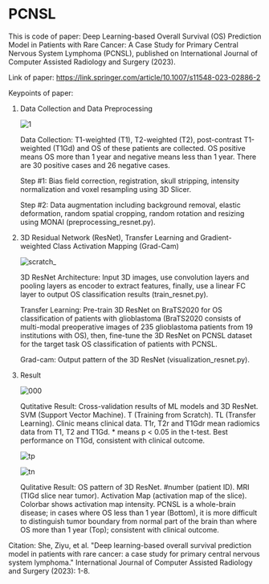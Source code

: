 # PCNSL

This is code of paper:
Deep Learning-based Overall Survival (OS) Prediction Model in Patients with Rare Cancer: A Case Study for Primary Central Nervous System Lymphoma (PCNSL), published on International Journal of Computer Assisted Radiology and Surgery (2023).

Link of paper:
https://link.springer.com/article/10.1007/s11548-023-02886-2

Keypoints of paper:

1. Data Collection and Data Preprocessing 
   
   ![1](https://github.com/SheZiyu/PCNSL/assets/98766434/7796ca24-6420-45ed-891a-56252a59c8da)

   Data Collection: T1-weighted (T1), T2-weighted (T2), post-contrast T1-weighted (T1Gd) and OS of these patients are collected. OS positive means OS more than 1 year and negative means less than 1 year. There are 30 positive cases and 26 negative cases.

   Step #1: Bias field correction, registration, skull stripping, intensity normalization and voxel resampling using 3D Slicer.

   Step #2: Data augmentation including background removal, elastic deformation, random spatial cropping, random rotation and resizing using MONAI (preprocessing_resnet.py).

2. 3D Residual Network (ResNet), Transfer Learning and Gradient-weighted Class Activation Mapping (Grad-Cam)
   
   ![scratch_](https://github.com/SheZiyu/PCNSL/assets/98766434/fbdc7f0a-8715-4170-8ee0-ffb1b4cba978)

   3D ResNet Architecture: Input 3D images, use convolution layers and pooling layers as encoder to extract features, finally, use a linear FC layer to output OS classification results (train_resnet.py).

   Transfer Learning: Pre-train 3D ResNet on BraTS2020 for OS classification of patients with glioblastoma (BraTS2020 consists of multi-modal preoperative images of 235 glioblastoma patients from 19 institutions with OS), then, fine-tune the 3D ResNet on PCNSL dataset for the target task OS classification of patients with PCNSL.

   Grad-cam: Output pattern of the 3D ResNet (visualization_resnet.py).

3. Result

   ![000](https://github.com/SheZiyu/PCNSL/assets/98766434/20e8bd45-8b73-4271-824a-c653c3d2cff8)

   Qutitative Result: Cross-validation results of ML models and 3D ResNet. SVM (Support Vector Machine). T (Training from Scratch). TL (Transfer Learning). Clinic means clinical data. T1r, T2r and T1Gdr mean radiomics data from T1, T2 and T1Gd. * means p < 0.05 in the t-test. Best performance on T1Gd, consistent with clinical outcome.

   ![tp](https://github.com/SheZiyu/PCNSL/assets/98766434/949a93f8-ccf5-467e-89c2-ddcef5504991)

   ![tn](https://github.com/SheZiyu/PCNSL/assets/98766434/2b305b82-9852-4da0-9abf-2823afa3344a)

   Qulitative Result: OS pattern of 3D ResNet. #number (patient ID). MRI (TIGd slice near tumor). Activation Map (activation map of the slice). Colorbar shows activation map intensity. PCNSL is a whole-brain disease; in cases where OS less than 1 year (Bottom), it is more difficult to distinguish tumor boundary from normal part of the brain than where OS more than 1 year (Top); consistent with clinical outcome. 

Citation:
She, Ziyu, et al. "Deep learning-based overall survival prediction model in patients with rare cancer: a case study for primary central nervous system lymphoma." International Journal of Computer Assisted Radiology and Surgery (2023): 1-8.













